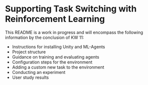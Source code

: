 # Supporting Task Switching with Reinforcement Learning
This README is a work in progress and will encompass the following information by the conclusion of KW 11:
* Instructions for installing Unity and ML-Agents
* Project structure
* Guidance on training and evaluating agents
* Configuration steps for the environment
* Adding a custom new task to the environment
* Conducting an experiment
* User study results
